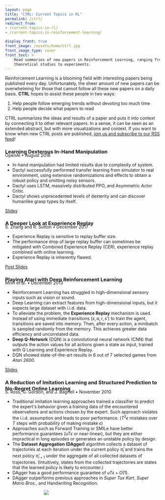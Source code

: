 ```yaml
---
layout: page
title: "CTRL: Current Topics in RL"
permalink: /ctrl/
redirect_from: 
- /current-topics-in-rl/
- /current-topics-in-reinforcement-learning/

display_front: true
front_image: /assets/home/ctrl.jpg
front_image_type: cover
front_text: >
    Read summaries of new papers in Reinforcement Learning, ranging from
    theoretical studies to experiments.
---
```


Reinforcement Learning is a blooming field with interesting papers being published every day. Unfortunately, the sheer amount of new papers can be overwhelming for those that cannot follow all these new papers on a daily basis. **CTRL** hopes to assist these people in two ways:

1. Help people follow emerging trends without devoting too much time
2. Help people decide what papers to read

CTRL summarizes the ideas and results of a paper and puts it into context by connecting it to other relevant papers. In a sense, it can be seen as an extended abstract, but with more visualizations and context. If you want to know when new CTRL posts are published, [join us and subscribe to our RSS feed](/feed.xml)!

### Learning Dexterous In-Hand Manipulation

<p style="margin-top: -24px;">OpenAI • August 2018</p>

 - In-hand manipulation had limited results due to complexity of system.
 - Dactyl successfully performed transfer learning from simulator to real environment, using extensive randomizations and effects to obtain a robust policy and omitting noisy sensors.
 - Dactyl uses LSTM, massively distributed PPO, and Asymmetric Actor Critic.
 - Dactyl shows unprecedented levels of dexterity and can discover humanlike grasp types by itself.

<a class="mdl-button mdl-js-button mdl-button--raised mdl-js-ripple-effect mdl-button--colored" href="/slides/paper/learning_dexterous_in_hand_manipulation.pdf">
Slides
</a>

### A Deeper Look at Experience Replay

<p style="margin-top: -24px;">S. Zhang and R. Sutton • December 2017</p>

 - Experience Replay is sensitive to replay buffer size.
 - The performance drop of large replay buffer can sometimes be mitigated with Combined Experience Replay (CER), experience replay combined with online learning.
 - Experience Replay is inherently flawed.

<a class="mdl-button mdl-js-button mdl-button--raised mdl-js-ripple-effect mdl-button--colored" href="/ctrl/a-deeper-look-at-experience-replay/">
Post
</a>
<a class="mdl-button mdl-js-button mdl-button--raised mdl-js-ripple-effect mdl-button--colored" href="/slides/paper/a_deeper_look_at_experience_replay.pdf">
Slides
</a>

### Playing Atari with Deep Reinforcement Learning

<p style="margin-top: -24px;">Mnih et al. • December 2013</p>

 * Reinforcement Learning has struggled in high-dimensional sensory inputs such as vision or sound.
 * Deep Learning can extract features from high-dimensional inputs, but it expects large dataset with i.i.d. data.
 * To alleviate the problem, the **Experience Replay** mechanism is used. Instead of using immediate transitions $(s, a, r, s')$ to train the agent, transitions are saved into memory. Then, after every action, a minibatch is sampled randomly from the memory. This achieves greater data efficiency and uncorrelated data.
 * **Deep Q-Network** (DQN) is a convolutional neural network (CNN) that outputs the action values for all actions given a state as input, trained with Q Learning and Experience Replay.
 * DQN showed state-of-the-art results in 6 out of 7 selected games from *Atari 2600*.
 
<a class="mdl-button mdl-js-button mdl-button--raised mdl-js-ripple-effect mdl-button--colored" href="/slides/paper/playing_atari_with_deep_reinforcement_learning.pdf">
Slides
</a>

### A Reduction of Imitation Learning and Structured Prediction to No-Regret Online Learning

<p style="margin-top: -24px;">S. Ross, G. Gordon, and J. Bagnell • November 2010</p>

 - Traditional imitation learning approaches trained a classifier to predict the expert's behavior given a training data of the encountered observations and actions chosen by the expert. Such approach violates the i.i.d. assumption and leads to poor performance. ($T^2\epsilon$ mistakes over $T$ steps with probability of making mistake $\epsilon$)
 - Approaches such as Forward Training or SMILe have better performance guarantees ($uT\epsilon$ or near-linear), but they are either impractical in long episodes or generates an unstable policy by design.
 - The **Dataset Aggregation (DAgger)** algorithm collects a dataset of trajectories at each iteration under the current policy $\hat{\pi}_ i$ and trains the next policy $\hat{\pi}_{i+1}$ under the aggregate of all collected datasets of trajectories. (Intuitively, states from the collected trajectories are states that the learned policy is likely to encounter.)
 - DAgger has a good performance guarantee of $uT\epsilon + O(1)$.
 - DAgger outperforms previous approaches in *Super Tux Kart*, *Super Mario Bros.*, and Handwriting Recognition.

<div style="margin: 0 auto; width: 50%;">
<img src='{{ "/assets/_pages/ctrl/a-reduction-of-imitation-learning-and-structured-prediction-to-no-regret-online-learning.png" | absolute_url }}'/>
</div>
